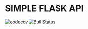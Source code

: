 # SIMPLE FLASK API 

[![codecov](https://codecov.io/gh/marcospsviana/flask-api-dio/branch/main/graph/badge.svg?token=LVJ2PIQJ85)](https://codecov.io/gh/marcospsviana/flask-api-dio)
![Buil Status](https://github.com/marcospsviana/flask-api-dio/actions/workflows/python-app.yml/badge.svg)

